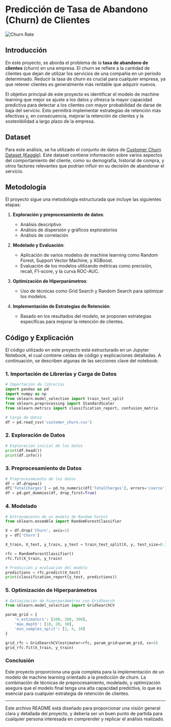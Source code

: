 
# Predicción de Tasa de Abandono (Churn) de Clientes

![Churn Rate](Churn_rate_img.png)

## Introducción

En este proyecto, se aborda el problema de la **tasa de abandono de clientes** (churn) en una empresa. El churn se refiere a la cantidad de clientes que dejan de utilizar los servicios de una compañía en un período determinado. Reducir la tasa de churn es crucial para cualquier empresa, ya que retener clientes es generalmente más rentable que adquirir nuevos.

El objetivo principal de este proyecto es identificar el modelo de machine learning que mejor se ajuste a los datos y ofrezca la mayor capacidad predictiva para detectar a los clientes con mayor probabilidad de darse de baja del servicio. Esto permitirá implementar estrategias de retención más efectivas y, en consecuencia, mejorar la retención de clientes y la sostenibilidad a largo plazo de la empresa.

## Dataset

Para este análisis, se ha utilizado el conjunto de datos de [Customer Churn Dataset (Kaggle)](https://www.kaggle.com/datasets/muhammadshahidazeem/customer-churn-dataset). Este dataset contiene información sobre varios aspectos del comportamiento del cliente, como su demografía, historial de compra, y otros factores relevantes que podrían influir en su decisión de abandonar el servicio.

## Metodología

El proyecto sigue una metodología estructurada que incluye las siguientes etapas:

1. **Exploración y preprocesamiento de datos**:
   - Análisis descriptivo
   - Análisis de dispersión y gráficos exploratorios
   - Análisis de correlación

2. **Modelado y Evaluación**:
   - Aplicación de varios modelos de machine learning como Random Forest, Support Vector Machine, y XGBoost.
   - Evaluación de los modelos utilizando métricas como precisión, recall, F1-score, y la curva ROC-AUC.

3. **Optimización de Hiperparámetros**:
   - Uso de técnicas como Grid Search y Random Search para optimizar los modelos.

4. **Implementación de Estrategias de Retención**:
   - Basado en los resultados del modelo, se proponen estrategias específicas para mejorar la retención de clientes.

## Código y Explicación

El código utilizado en este proyecto está estructurado en un Jupyter Notebook, el cual contiene celdas de código y explicaciones detalladas. A continuación, se describen algunas de las secciones clave del notebook:

### 1. Importación de Librerías y Carga de Datos
```python
# Importación de librerías
import pandas as pd
import numpy as np
from sklearn.model_selection import train_test_split
from sklearn.preprocessing import StandardScaler
from sklearn.metrics import classification_report, confusion_matrix

# Carga de datos
df = pd.read_csv('customer_churn.csv')
```

### 2. Exploración de Datos
```python
# Exploración inicial de los datos
print(df.head())
print(df.info())
```

### 3. Preprocesamiento de Datos
```python
# Preprocesamiento de los datos
df = df.dropna()
df['TotalCharges'] = pd.to_numeric(df['TotalCharges'], errors='coerce')
df = pd.get_dummies(df, drop_first=True)
```

### 4. Modelado
```python
# Entrenamiento de un modelo de Random Forest
from sklearn.ensemble import RandomForestClassifier

X = df.drop('Churn', axis=1)
y = df['Churn']

X_train, X_test, y_train, y_test = train_test_split(X, y, test_size=0.3, random_state=101)

rfc = RandomForestClassifier()
rfc.fit(X_train, y_train)

# Predicción y evaluación del modelo
predictions = rfc.predict(X_test)
print(classification_report(y_test, predictions))
```

### 5. Optimización de Hiperparámetros
```python
# Optimización de hiperparámetros con GridSearch
from sklearn.model_selection import GridSearchCV

param_grid = {
    'n_estimators': [100, 200, 300],
    'max_depth': [10, 20, 30],
    'min_samples_split': [2, 5, 10]
}

grid_rfc = GridSearchCV(estimator=rfc, param_grid=param_grid, cv=5)
grid_rfc.fit(X_train, y_train)
```

### Conclusión

Este proyecto proporciona una guía completa para la implementación de un modelo de machine learning orientado a la predicción de churn. La combinación de técnicas de preprocesamiento, modelado, y optimización asegura que el modelo final tenga una alta capacidad predictiva, lo que es esencial para cualquier estrategia de retención de clientes.

---

Este archivo README está diseñado para proporcionar una visión general clara y detallada del proyecto, y debería ser un buen punto de partida para cualquier persona interesada en comprender y replicar el análisis realizado.
